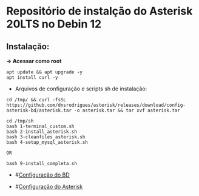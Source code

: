 # Repositório de instalção do Asterisk 20LTS no Debin 12


## Instalação:<br/>

**-> Acessar como root**<br/> 
```
apt update && apt upgrade -y
apt install curl -y
```

- Arquivos de configuração e scripts sh de instalação:<br/>
``` 
cd /tmp/ && curl -fsSL https://github.com/dnsrodrigues/asterisk/releases/download/config-asterisk-bd/asterisk.tar -o asterisk.tar && tar xvf asterisk.tar 
```

```
cd /tmp/sh
bash 1-terminal_custom.sh
bash 2-install_asterisk.sh
bash 3-cleanfiles_asterisk.sh
bash 4-setup_mysql_asterisk.sh

OR

bash 9-install_completa.sh
```

- #[Configuração do BD](https://github.com/dnsrodrigues/Asterisk-20LTS/blob/main/configuracao_de_bd.md)<br />

- #[Configuração do Asterisk](https://github.com/dnsrodrigues/Asterisk-20LTS/blob/main/configuracao_de_arq_asterisk.md)<br/>
